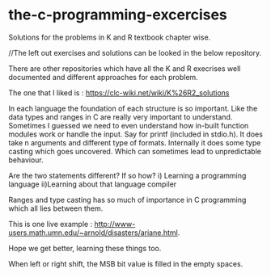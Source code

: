 # the-c-programming-excercises
Solutions for the problems in K and R textbook chapter wise.

//The left out exercises and solutions can be looked in the below repository.

There are other repositories which have all the K and R execrises well documented and different approaches for each problem.

The one that I liked is : https://clc-wiki.net/wiki/K%26R2_solutions

In each language the foundation of each structure is so important. Like the data types and ranges in C are really very important to understand. 
Sometimes I guessed we need to even understand how in-built function modules work or handle the input. Say for printf (included in stdio.h). It does take n arguments and different type of formats. Internally it does some type casting which goes uncovered. Which can sometimes lead to unpredictable behaviour. 

Are the two statements different? If so how?
  i) Learning a programming language 
  ii)Learning about that language compiler

Ranges and type casting has so much of importance in C programming which all lies between them. 

This is one live example : http://www-users.math.umn.edu/~arnold/disasters/ariane.html. 

Hope we get better, learning these things too.


When left or right shift, the MSB bit value is filled in the empty spaces. 
